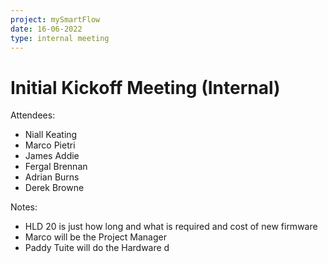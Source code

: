 ```yaml
---
project: mySmartFlow
date: 16-06-2022
type: internal meeting
---
```



# Initial Kickoff Meeting (Internal)

Attendees:
- Niall Keating
- Marco Pietri
- James Addie
- Fergal Brennan
- Adrian Burns
- Derek Browne


Notes:
- HLD 20 is just how long and what is required and cost of new firmware
- Marco will be the Project Manager
- Paddy Tuite will do the Hardware d